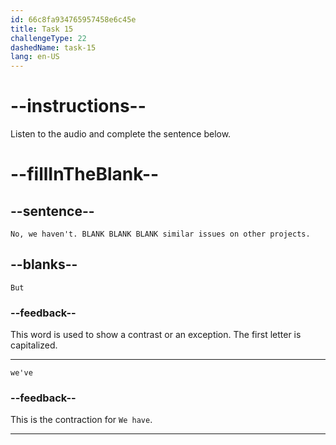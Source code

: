```yaml
---
id: 66c8fa934765957458e6c45e
title: Task 15
challengeType: 22
dashedName: task-15
lang: en-US
---
```

<!-- (Audio) Linda: No, we haven't. But we've solved similar issues on other projects. -->

# --instructions--

Listen to the audio and complete the sentence below.

# --fillInTheBlank--

## --sentence--

`No, we haven't. BLANK BLANK BLANK similar issues on other projects.`

## --blanks--

`But`

### --feedback--

This word is used to show a contrast or an exception. The first letter is capitalized.

---

`we've`

### --feedback--

This is the contraction for `We have`.

---

`solved`

### --feedback--

This is the past participle of the verb `solve`.

# --explanation--

`But` is used to introduce a contrast or an exception.

`We've` is a contraction of `We have`, used here to form the `Present Perfect` tense.

`Solved` is the past participle of `solve`, used to indicate that the action of solving similar issues has already happened.

# --scene--

```json
{
  "setup": {
    "background": "interview-room3.png",
    "characters": [
      {
        "character": "Linda",
        "position": {
          "x": 50,
          "y": 0,
          "z": 1.4
        },
        "opacity": 0
      }
    ],
    "audio": {
      "filename": "B1_3-1.mp3",
      "startTime": 1,
      "startTimestamp": 17.02,
      "finishTimestamp": 20.16
    }
  },
  "commands": [
    {
      "character": "Linda",
      "opacity": 1,
      "startTime": 0
    },
    {
      "character": "Linda",
      "startTime": 1,
      "finishTime": 1.86,
      "dialogue": {
        "text": "No, we haven't,",
        "align": "center"
      }
    },
    {
      "character": "Linda",
      "startTime": 1.9,
      "finishTime": 4.14,
      "dialogue": {
        "text": "but we've solved similar issues on other projects.",
        "align": "center"
      }
    },
    {
      "character": "Linda",
      "opacity": 0,
      "startTime": 4.64
    }
  ]
}
```

